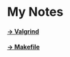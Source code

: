<h1>My Notes</h1>
<h4><a href="https://github.com/mmtemel/My-Notes/blob/main/note_valgrind">-> Valgrind</a></h4>
<h4><a href="https://github.com/mmtemel/My-Notes/blob/main/note_makefile">-> Makefile</a></h4>
